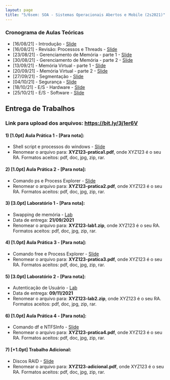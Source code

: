```yaml
---
layout: page
title: "5/6sem: SOA - Sistemas Operacionais Abertos e Mobile (2s2021)"
---
```


### Cronograma de Aulas Teóricas

- [16/08/21] - Introdução - <a href="/soa/Aula1-Introducao.pdf" target="_blank">Slide</a>
- [16/08/21] - Revisão: Processos e Threads - <a href="/soa/Aula2-Processo-Thread.pdf" target="_blank">Slide</a>
- [23/08/21] - Gerenciamento de Memória - parte 1 - <a href="/soa/Aula3-Gerenc-Memoria-pt1.pdf" target="_blank">Slide</a>
- [30/08/21] - Gerenciamento de Memória - parte 2 - <a href="/soa/Aula4-Gerenc-Memoria-pt2.pdf" target="_blank">Slide</a>
- [13/09/21] - Memória Virtual - parte 1 - <a href="/soa/Aula5-Mem-Virtual-pt1.pdf" target="_blank">Slide</a>
- [20/09/21] - Memória Virtual - parte 2 - <a href="/soa/Aula6-Mem-Virtual-pt2.pdf" target="_blank">Slide</a>
- [27/09/21] - Segmentação - <a href="/soa/Aula7-Segmentação.pdf" target="_blank">Slide</a>
- [04/10/21] - Segurança - <a href="/soa/Aula8-Seguranca.pdf" target="_blank">Slide</a>
- [18/10/21] - E/S - Hardware - <a href="/soa/Aula9-ESHardware.pdf" target="_blank">Slide</a>
- [25/10/21] - E/S - Software - <a href="/soa/Aula10-ESSoftware.pdf" target="_blank">Slide</a>

<!-- ### Conteúdo Complementar

- Exemplo de equivalência de MT com espaço de armazenamento nos estados <br> 
<p align="center"><a href="https://youtu.be/aYAgMa_nx1Y" target="_blank"><img src="capa.png" width=250></img></a>

- Demonstração do teorema que toda MTND possui uma MTD equivalente.
<p align="center"><a href="http://eaulas.usp.br/portal/video?idItem=21433" target="_blank"><img src="capa2.png" width=250></img></a>  -->

## Entrega de Trabalhos

### Link para upload dos arquivos: <a href="https://bit.ly/3j1er6V" target="_blank">https://bit.ly/3j1er6V</a>


#### 1) [1.0pt] Aula Prática 1 - [Para nota]:
 - Shell script e processos do windows - <a href="/soa/pratica1.pdf" target="_blank">Slide</a>
 - Renomear o arquivo para: **XYZ123-pratica1.pdf**, onde XYZ123 é o seu RA. Formatos aceitos: pdf, doc, jpg, zip, rar.

#### 2) [1.0pt] Aula Prática 2 - [Para nota]:
 - Comando ps e Process Explorer - <a href="/soa/pratica2.pdf" target="_blank">Slide</a>
 - Renomear o arquivo para: **XYZ123-pratica2.pdf**, onde XYZ123 é o seu RA. Formatos aceitos: pdf, doc, jpg, zip, rar.

#### 3) [3.0pt] Laboratório 1 - [Para nota]:
 - Swapping de memória - <a href="/soa/lab1">Lab</a>
 - Data de entrega: **21/09/2021**
 - Renomear o arquivo para: **XYZ123-lab1.zip**, onde XYZ123 é o seu RA. Formatos aceitos: pdf, doc, jpg, zip, rar.

#### 4) [1.0pt] Aula Prática 3 - [Para nota]:
 - Comando free e Process Explorer - <a href="/soa/pratica3.pdf" target="_blank">Slide</a>
 - Renomear o arquivo para: **XYZ123-pratica3.pdf**, onde XYZ123 é o seu RA. Formatos aceitos: pdf, doc, jpg, zip, rar.

#### 5) [3.0pt] Laboratório 2 - [Para nota]:
 - Autenticação de Usuário - <a href="/soa/lab2">Lab</a>
 - Data de entrega: **09/11/2021**
 - Renomear o arquivo para: **XYZ123-lab2.zip**, onde XYZ123 é o seu RA. Formatos aceitos: pdf, doc, jpg, zip, rar.

#### 6) [1.0pt] Aula Prática 4 - [Para nota]:
 - Comando df e NTFSInfo - <a href="/soa/pratica4.pdf" target="_blank">Slide</a>
 - Renomear o arquivo para: **XYZ123-pratica4.pdf**, onde XYZ123 é o seu RA. Formatos aceitos: pdf, doc, jpg, zip, rar.

#### 7) [+1.0pt] Trabalho Adicional:
 - Discos RAID - <a href="/soa/pratica4.pdf" target="_blank">Slide</a>
 - Renomear o arquivo para: **XYZ123-adicional.pdf**, onde XYZ123 é o seu RA. Formatos aceitos: pdf, doc, jpg, zip, rar.

<!--
#### 2) [2.0pt] Exercícios da Aula 2 - [Para nota]:
 - Renomear o arquivo para: **XYZ123-aula2.pdf**, onde XYZ123 é o seu RA. Formatos aceitos: pdf, doc, jpg, zip, rar.

#### 3) [2.0pt] Exercícios da Aula 3 - [Para nota]:
 - Renomear o arquivo para: **XYZ123-aula3.pdf**, onde XYZ123 é o seu RA. Formatos aceitos: pdf, doc, jpg, zip, rar.

#### 4) [2.0pt] Exercícios da Aula 4 - [Para nota]:
 - Renomear o arquivo para: **XYZ123-aula4.pdf**, onde XYZ123 é o seu RA. Formatos aceitos: pdf, doc, jpg, zip, rar.

#### 5) [2.0pt] Exercícios da Aula 6 - [Para nota]:
 - Faça um resumo da demonstração do teorema que toda MTND possui uma MTD equivalente.
 - Renomear o arquivo para: **XYZ123-aula6.pdf**, onde XYZ123 é o seu RA. Formatos aceitos: pdf, doc, jpg, zip, rar.

 -->
<!--
#### 2) [1.0]  Lista 1 (<a href="/atc/ex-mt-enunciado.pdf" target="_blank">link</a>):
 - Renomear o arquivo para: **XYZ123-lista1.pdf**, onde XYZ123 é o seu RA. 

#### 3) [1.0]  Apresentação sobre a linguagem LD:
 - Renomear o arquivo para: **XYZ123-ld.pdf**, onde XYZ123 é o seu RA. 

#### 4) [1.0]  Lista 2 (<a href="/atc/lista2.pdf" target="_blank">link</a>):
 - Renomear o arquivo para: **XYZ123-lista2.pdf**, onde XYZ123 é o seu RA. 

### Prazo de entrega: 26/05 as 19h
-->